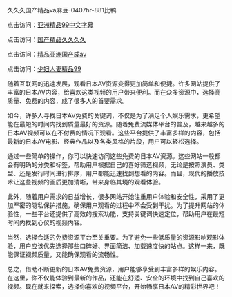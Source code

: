 
久久久国产精品ⅴa麻豆-0407hr-881比鸭


点击访问：<a href="https://rtj-3zo.pages.dev/">亚洲精品99中文字幕</a>

点击访问：<a href="https://gfd-5xg.pages.dev/">国产精品久久久久</a>

点击访问：<a href="https://bsdf-5f5.pages.dev/">精品亚洲国产成av</a>

点击访问：<a href="https://fdhf-454.pages.dev/">少妇人妻精品99</a>


随着互联网的迅速发展，观看日本AV资源变得更加简单和便捷。许多网站提供了丰富的日本AV内容，给喜欢这类视频的用户带来便利。而在众多资源中，选择高质量、免费的内容，成了很多人的首要需求。

如今，许多人寻找日本AV免费的关键词，不仅是为了满足个人娱乐需求，更希望能在最短的时间内找到质量最好的资源。随着免费流媒体平台的普及，越来越多的日本AV视频可以在不付费的情况下观看。这些平台提供了丰富多样的内容，包括最新的日本AV电影、经典作品以及各类风格的片段，用户可以轻松选择。

通过一些简单的操作，你可以快速访问这些免费的日本AV资源。这些网站一般都会有明确的分类和标签，帮助用户根据自己的喜好筛选视频，无论是按照演员、类型、还是发行时间进行排序，用户都能迅速找到想看的内容。而且，现代的播放技术让这些视频的画质更加清晰，带来身临其境的观看体验。

此外，随着用户需求的日益增长，很多网站开始注重用户体验和安全性，采用了更加严密的隐私保护措施，确保用户观看的过程中不会受到干扰。为了提升网站的体验性，一些平台还提供了高效的搜索功能，支持关键词快速定位，帮助用户在最短时间内找到心仪的视频内容。

当然，选择合适的免费资源平台至关重要。为了避免一些低质量的资源影响观影体验，用户应该优先选择那些口碑好、界面简洁、加载速度快的站点。这样一来，既能保证视频质量，又能确保观看的流畅性。

总之，借助不断更新的日本AV免费资源，用户能够享受到丰富多样的娱乐内容。在这里，你不仅能体验到最新的作品，还能在舒适、安全的环境中找到自己喜欢的视频。现在就来探索，选择你喜欢的视频平台，开始畅享日本AV的精彩世界吧！


<span style="display:none;">[Canonical link]( https://github.com/vu20250704/5886554 ）</span>
